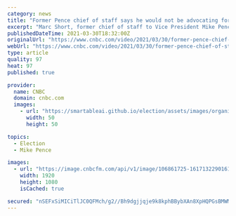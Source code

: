 ```yaml
---
category: news
title: "Former Pence chief of staff says he would not be advocating for tax increases right now"
excerpt: "Marc Short, former chief of staff to Vice President Mike Pence, discusses the proposed Biden tax hikes. Got a confidential news tip? We want to hear from you. Sign up for free newsletters and get more CNBC delivered to your inbox Get this delivered to your ..."
publishedDateTime: 2021-03-30T18:32:00Z
originalUrl: "https://www.cnbc.com/video/2021/03/30/former-pence-chief-of-staff-says-he-would-not-be-advocating-for-tax-increases-right-now.html"
webUrl: "https://www.cnbc.com/video/2021/03/30/former-pence-chief-of-staff-says-he-would-not-be-advocating-for-tax-increases-right-now.html"
type: article
quality: 97
heat: 97
published: true

provider:
  name: CNBC
  domain: cnbc.com
  images:
    - url: "https://smartableai.github.io/election/assets/images/organizations/cnbc.com-50x50.jpg"
      width: 50
      height: 50

topics:
  - Election
  - Mike Pence

images:
  - url: "https://image.cnbcfm.com/api/v1/image/106861725-16171322901617132282-15111908872-1080pnbcnews.jpg?v=1617132289"
    width: 1920
    height: 1080
    isCached: true

secured: "nSEFxSiMICiTlJC0QFMch/g2//Bh9dgjjqje9k8kphBBybXAn8XpHQPGsBMWMDet23DT+i/I8ANJCBgjtqk+urHRHtwOAnsozpJd2hwqnBgdVYI/OSYPgo/q3de7UaPH5PXXgAHuDBTINT29EiQ+OA2HHRj3ikUxE3Q+m4lQrUd/lF6HK3u6CeT/MfxHcl8Jj0fvshvBIgGf2etgc+N+RuOKMaLjWxj0oNrh4Wg0glG0b1P179hdYjlJ5JBkwP4i3SXYaNrys0QiPRmg/N8sAxhfv9q+GPtmwmmcD46U/I53PCg61chuzhNg/UuFoz4/hR+0E9tbZ2XpZwtFeC3P3KeMbyTNbKmtgHVq/+qHSZE=;K2YrzRu9bjFMR49EAN4ZRw=="
---
```



